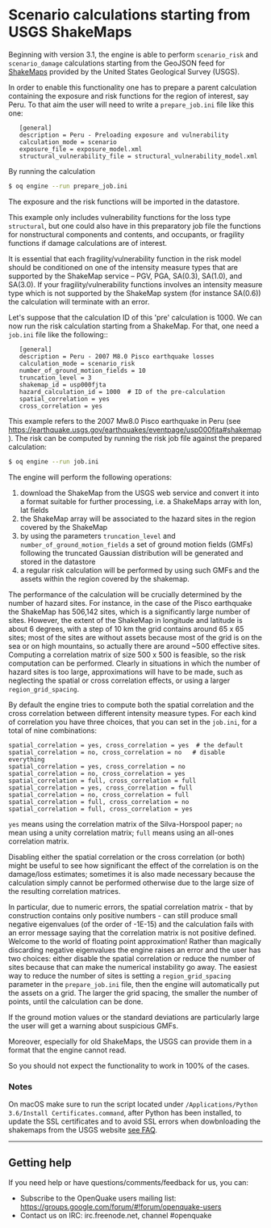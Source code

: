 # Scenario calculations starting from USGS ShakeMaps

Beginning with version 3.1, the engine is able to perform `scenario_risk`
and `scenario_damage` calculations starting from the GeoJSON feed for
[ShakeMaps](https://earthquake.usgs.gov/data/shakemap/) 
provided by the United States Geological Survey (USGS).

In order to enable this functionality one has to prepare a parent
calculation containing the exposure and risk functions for the
region of interest, say Peru. To that aim the user will need
to write a `prepare_job.ini` file like this one:

```
   [general]
   description = Peru - Preloading exposure and vulnerability
   calculation_mode = scenario
   exposure_file = exposure_model.xml
   structural_vulnerability_file = structural_vulnerability_model.xml
```
By running the calculation

```bash
$ oq engine --run prepare_job.ini
```

The exposure and the risk functions will be imported in the datastore.

This example only includes vulnerability functions for the loss type
`structural`, but one could also have in this preparatory job file the 
functions for nonstructural components and contents, and occupants, 
or fragility functions if damage calculations are of interest.

It is essential that each fragility/vulnerability function in the risk
model should be conditioned on one of the intensity measure types that 
are supported by the ShakeMap service – PGV, PGA, SA(0.3), SA(1.0), and SA(3.0).
If your fragility/vulnerability functions involves an intensity
measure type which is not supported by the ShakeMap system
(for instance SA(0.6)) the calculation will terminate with an error.

Let's suppose that the calculation ID of this 'pre' calculation is 1000.
We can now run the risk calculation starting from a ShakeMap.
For that, one need a `job.ini` file like the following::

```
   [general]
   description = Peru - 2007 M8.0 Pisco earthquake losses
   calculation_mode = scenario_risk
   number_of_ground_motion_fields = 10
   truncation_level = 3
   shakemap_id = usp000fjta
   hazard_calculation_id = 1000  # ID of the pre-calculation
   spatial_correlation = yes
   cross_correlation = yes
```

This example refers to the 2007 Mw8.0 Pisco earthquake in Peru
(see https://earthquake.usgs.gov/earthquakes/eventpage/usp000fjta#shakemap).
The risk can be computed by running the risk job file against the prepared calculation:

```bash
$ oq engine --run job.ini
```

The engine will perform the following operations:

1. download the ShakeMap from the USGS web service and convert it into a format
   suitable for further processing, i.e. a ShakeMaps array with lon, lat fields
2. the ShakeMap array will be associated to the hazard sites in the region
   covered by the ShakeMap
3. by using the parameters `truncation_level` and
   `number_of_ground_motion_fields` a set of ground motion fields (GMFs) following the
   truncated Gaussian distribution will be generated and stored in the datastore
4. a regular risk calculation will be performed by using such GMFs and the
   assets within the region covered by the shakemap.
   
The performance of the calculation will be crucially determined by the number
of hazard sites. For instance, in the case of the Pisco earthquake
the ShakeMap has 506,142 sites, which is a significantly large number of sites.
However, the extent of the ShakeMap in longitude and latitude is about 6 degrees,
with a step of 10 km the grid contains around 65 x 65 sites;
most of the sites are without assets because most of the
grid is on the sea or on high mountains, so actually there are
around ~500 effective sites. Computing a correlation matrix of size
500 x 500 is feasible, so the risk computation can be performed.
Clearly in situations in which the number of hazard sites is too large,
approximations will have to be made, such as neglecting the spatial or cross
correlation effects, or using a larger `region_grid_spacing`.

By default the engine tries to compute both the spatial correlation and the
cross correlation between different intensity measure types. For each kind
of correlation you have three choices, that you can set in the `job.ini`,
for a total of nine combinations:

```
spatial_correlation = yes, cross_correlation = yes  # the default
spatial_correlation = no, cross_correlation = no   # disable everything
spatial_correlation = yes, cross_correlation = no
spatial_correlation = no, cross_correlation = yes
spatial_correlation = full, cross_correlation = full
spatial_correlation = yes, cross_correlation = full
spatial_correlation = no, cross_correlation = full
spatial_correlation = full, cross_correlation = no
spatial_correlation = full, cross_correlation = yes
```

`yes` means using the correlation matrix of the Silva-Horspool paper;
`no` mean using a unity correlation matrix; `full` means using an 
all-ones correlation matrix.

Disabling either the spatial correlation or the cross correlation (or both)
might be useful to see how significant the effect of the correlation is on the
damage/loss estimates; sometimes it is also made necessary because the
calculation simply cannot be performed otherwise due to the large size of the
resulting correlation matrices.

In particular, due to numeric errors, the spatial correlation matrix - that
by construction contains only positive numbers - can still produce small
negative eigenvalues (of the order of -1E-15) and the calculation fails
with an error message saying that the correlation matrix is not positive
defined. Welcome to the world of floating point approximation!
Rather than magically discarding negative eigenvalues the engine raises
an error and the user has two choices: either disable the spatial correlation
or reduce the number of sites because that can make the numerical instability
go away. The easiest way to reduce the number of sites is setting a
`region_grid_spacing` parameter in the `prepare_job.ini` file, then the
engine will automatically put the assets on a grid. The larger the grid
spacing, the smaller the number of points, until the calculation can be done.

If the ground motion values or the standard deviations are particularly
large the user will get a warning about suspicious GMFs.

Moreover, especially for old ShakeMaps, the USGS can provide them in a
format that the engine cannot read.

So you should not expect the functionality to work in 100% of the cases.

### Notes

On macOS make sure to run the script located under
`/Applications/Python 3.6/Install Certificates.command`,
after Python has been installed, to update the SSL certificates and to avoid
SSL errors when dowbnloading the shakemaps from the USGS website
[see FAQ](faq.md#Certificate-verification-on-macOS).

***

## Getting help
If you need help or have questions/comments/feedback for us, you can:
  * Subscribe to the OpenQuake users mailing list: https://groups.google.com/forum/#!forum/openquake-users
  * Contact us on IRC: irc.freenode.net, channel #openquake
